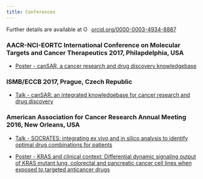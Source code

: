```yaml
---
title: Conferences
---
```


Further details are available at <a href="https://orcid.org/0000-0003-4934-8887" target="orcid.widget" rel="noopener noreferrer" style="vertical-align:top;"><img src="https://orcid.org/sites/default/files/images/orcid_16x16.png" style="width:1em;margin-right:.5em;" alt="ORCID iD icon">orcid.org/0000-0003-4934-8887</a>


### AACR-NCI-EORTC International Conference on Molecular Targets and Cancer Therapeutics 2017, Philapdelphia, USA
* [Poster - canSAR, a cancer research and drug discovery knowledgebase](http://www.abstractsonline.com/pp8/#!/4557/presentation/416)

### ISMB/ECCB 2017, Prague, Czech Republic
* [Talk - canSAR: an integrated knowledgebase for cancer research and drug discovery](https://www.iscb.org/ismb-mm/media-ismb2017)


### American Association for Cancer Research Annual Meeting 2016, New Orleans, USA
* [Talk - SOCRATES: integrating ex vivo and in silico analysis to identify optimal drug combinations for patients](http://cancerres.aacrjournals.org/content/76/14_Supplement/4383)

* [Poster - KRAS and clinical context: Differential dynamic signaling output of KRAS mutant lung, colorectal and pancreatic cancer cell lines when exposed to targeted anticancer drugs](http://cancerres.aacrjournals.org/content/76/14_Supplement/3099)

